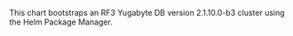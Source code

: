 This chart bootstraps an RF3 Yugabyte DB version 2.1.10.0-b3 cluster using the Helm Package Manager.
